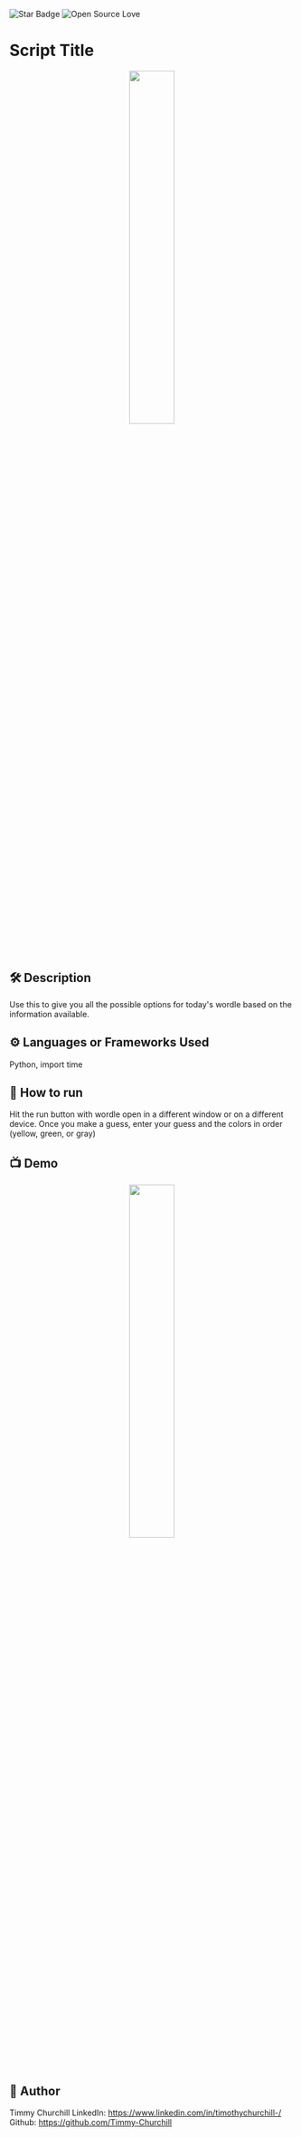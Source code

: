 <!--Please do not remove this part-->
![Star Badge](https://img.shields.io/static/v1?label=%F0%9F%8C%9F&message=If%20Useful&style=style=flat&color=BC4E99)
![Open Source Love](https://badges.frapsoft.com/os/v1/open-source.svg?v=103)

# Script Title


<p align="center">
<img src="/Users/timothychurchill/Documents/ScreenShots/Wordle_screenshot.png" width=40% height=40%>



<!--An image is an illustration for your project, the tip here is using your sense of humour as much as you can :D 

You can copy paste my markdown photo insert as following:
<p align="center">
<img src="your-source-is-here" width=40% height=40%>
-->


## 🛠️ Description
<!--Remove the below lines and add yours -->
Use this to give you all the possible options for today's wordle based on the information available.

## ⚙️ Languages or Frameworks Used
<!--Remove the below lines and add yours -->
Python, import time

## 🌟 How to run
<!--Remove the below lines and add yours -->
Hit the run button with wordle open in a different window or on a different device. Once you make a guess, enter your guess and the colors in order (yellow, green, or gray)

## 📺 Demo
<p align="center">
<img src="/Users/timothychurchill/Documents/ScreenShots/Wordle_demo.png" width=40% height=40%>

## 🤖 Author
<!--Remove the below lines and add yours -->
Timmy Churchill
LinkedIn: https://www.linkedin.com/in/timothychurchill-/
Github: https://github.com/Timmy-Churchill


